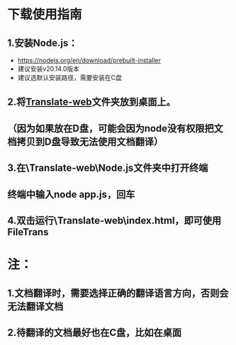 # 下载使用指南

## 1.安装Node.js：
- https://nodejs.org/en/download/prebuilt-installer
- 建议安装v20.14.0版本
- 建议选默认安装路径，需要安装在C盘

## 2.将<a href="https://github.com/Peter9076/FileTrans/archive/refs/heads/main.zip">Translate-web</a>文件夹放到桌面上。
## （因为如果放在D盘，可能会因为node没有权限把文档拷贝到D盘导致无法使用文档翻译）

## 3.在\Translate-web\Node.js文件夹中打开终端
## 终端中输入node app.js，回车

## 4.双击运行\Translate-web\index.html，即可使用FileTrans

# 注：

## 1.文档翻译时，需要选择正确的翻译语言方向，否则会无法翻译文档

## 2.待翻译的文档最好也在C盘，比如在桌面
